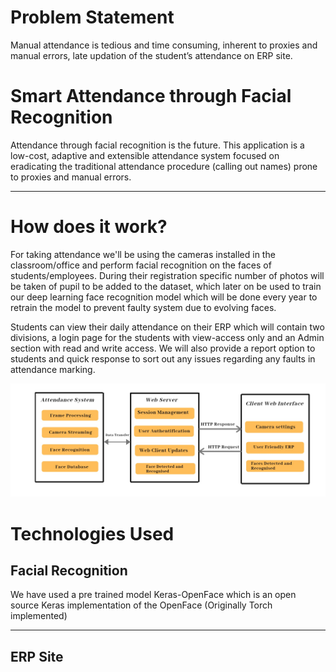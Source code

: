 # Problem Statement

Manual attendance is tedious and time consuming, inherent to proxies and manual errors, late updation of the student’s attendance on ERP site.


# Smart Attendance through Facial Recognition 

Attendance through facial recognition is the future. This application is a low-cost, adaptive and extensible attendance system focused on eradicating the traditional attendance procedure (calling out names) prone to proxies and manual errors.

------------------------------------------


# How does it work? 

For taking attendance we'll be using the cameras installed in the classroom/office and perform facial recognition on the faces of students/employees. During their registration specific number of photos will be taken of pupil to be added to the dataset, which later on be used to train our deep learning face recognition model which will be done every year to retrain the model to prevent faulty system due to evolving faces.

Students can view their daily attendance on their ERP which will contain two divisions, a login page for the students with view-access only and an Admin section with read and write access. We will also provide a report option to students and quick response to sort out any issues regarding any faults in attendance marking. 

![Workflow](https://github.com/hackatron19/hackover_booze/blob/master/IMG01.jpg)

 
# Technologies Used

## Facial Recognition
We have used a pre trained model Keras-OpenFace which is an open source Keras implementation of the OpenFace (Originally Torch implemented)

------------------------------------------

## ERP Site


